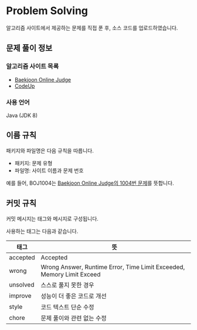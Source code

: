 # Problem Solving

알고리즘 사이트에서 제공하는 문제를 직접 푼 후, 소스 코드를 업로드하였습니다.

## 문제 풀이 정보

### 알고리즘 사이트 목록

* [Baekjoon Online Judge](https://www.acmicpc.net/)
* [CodeUp](https://codeup.kr/index.php)

### 사용 언어

Java (JDK 8)

## 이름 규칙

패키지와 파일명은 다음 규칙을 따릅니다.

* 패키지: 문제 유형
* 파일명: 사이트 이름과 문제 번호

예를 들어, BOJ1004는 [Baekjoon Online Judge의 1004번 문제](https://www.acmicpc.net/problem/1004)를 뜻합니다.

## 커밋 규칙

커밋 메시지는 태그와 메시지로 구성됩니다.

사용하는 태그는 다음과 같습니다.

| 태그       | 뜻                                                                     |
|----------|-----------------------------------------------------------------------|
| accepted | Accepted                                                              |
| wrong    | Wrong Answer, Runtime Error, Time Limit Exceeded, Memory Limit Exceed |
| unsolved | 스스로 풀지 못한 경우                                                          |
| improve  | 성능이 더 좋은 코드로 개선                                                       |
| style    | 코드 텍스트 단순 수정                                                          |
| chore    | 문제 풀이와 관련 없는 수정                                                       |